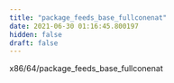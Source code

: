 ```yaml
---
title: "package_feeds_base_fullconenat"
date: 2021-06-30 01:16:45.800197
hidden: false
draft: false
---
```


x86/64/package_feeds_base_fullconenat

